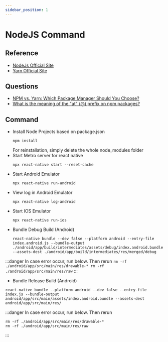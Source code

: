 ```yaml
---
sidebar_position: 1
---
```


# NodeJS Command

## Reference
- [NodeJs Official Site](https://nodejs.org/en/)
- [Yarn Official Site](https://yarnpkg.com/)
## Questions
-  [NPM vs. Yarn: Which Package Manager Should You Choose?](https://www.whitesourcesoftware.com/free-developer-tools/blog/npm-vs-yarn-which-should-you-choose/)  
-  [What is the meaning of the "at" (@) prefix on npm packages?](https://stackoverflow.com/questions/36667258/what-is-the-meaning-of-the-at-prefix-on-npm-packages)
## Command
- Install Node Projects based on package.json
    ```
    npm install
    ```
    For reinstallation, simply delete the whole node_modules folder
- Start Metro server for react native
    ```
    npx react-native start --reset-cache
    ```
- Start Android Emulator
    ```
    npx react-native run-android
    ```
- View log in Android Emulator
    ```
    npx react-native log-android
    ```
- Start IOS Emulator
  ```
  npx react-native run-ios
  ```
- Bundle Debug Build (Android)
  ```
  react-native bundle --dev false --platform android --entry-file index.android.js --bundle-output ./android/app/build/intermediates/assets/debug/index.android.bundle --assets-dest ./android/app/build/intermediates/res/merged/debug
  ```
 :::danger In case error occur, run below. Then rerun
    ```
    rm -rf ./android/app/src/main/res/drawable-*
    rm -rf ./android/app/src/main/res/raw
    ```
 :::

- Bundle Release Build (Android)
 ```
 react-native bundle --platform android --dev false --entry-file index.js --bundle-output android/app/src/main/assets/index.android.bundle --assets-dest android/app/src/main/res/
 ```

 :::danger In case error occur, run below. Then rerun
 ```
 rm -rf ./android/app/src/main/res/drawable-*
 rm -rf ./android/app/src/main/res/raw
 ```
 :::

